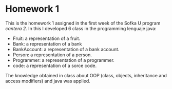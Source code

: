 # Homework 1
This is the homework 1 assigned in the first week of the Sofka U program *cantera 2*.
In this I developed 6 class in the programming lenguaje java:
- Fruit: a representation of a fruit.
- Bank: a representation of a bank
- BankAccount: a representation of a bank account.
- Person: a representation of a person.
- Programmer: a representation of a programmer.
- code: a representation of a sorce code.

The knowledge obtained in class about OOP (class, objects, inheritance and access modifiers) and java was applied.
